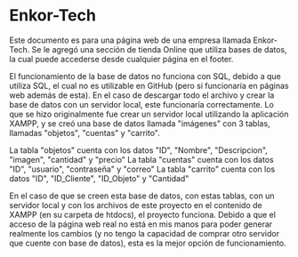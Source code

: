 # Enkor-Tech

Este documento es para una página web de una empresa llamada Enkor-Tech. Se le agregó una sección de tienda Online que utiliza bases de datos, la cual puede accederse desde cualquier página en el footer.

El funcionamiento de la base de datos no funciona con SQL, debido a que utiliza SQL, el cual no es utilizable en GitHub (pero si funcionaría en páginas web además de esta). En el caso de descargar todo el archivo y crear la base de datos con un servidor local, este funcionaría correctamente. Lo que se hizo originalmente fue crear un servidor local utilizando la aplicación XAMPP, y se creó una base de datos llamada "imágenes" con 3 tablas, llamadas "objetos", "cuentas" y "carrito".

La tabla "objetos" cuenta con los datos "ID", "Nombre", "Descripcion", "imagen", "cantidad" y "precio"
La tabla "cuentas" cuenta con los datos "ID", "usuario", "contraseña" y "correo"
La tabla "carrito" cuenta con los datos "ID", "ID_Cliente", "ID_Objeto" y "Cantidad"

En el caso de que se creen esta base de datos, con estas tablas, con un servidor local y con los archivos de este proyecto en el contenido de XAMPP (en su carpeta de htdocs), el proyecto funciona. Debido a que el acceso de la página web real no está en mis manos para poder generar realmente los cambios (y no tengo la capacidad de comprar otro servidor que cuente con base de datos), esta es la mejor opción de funcionamiento.

